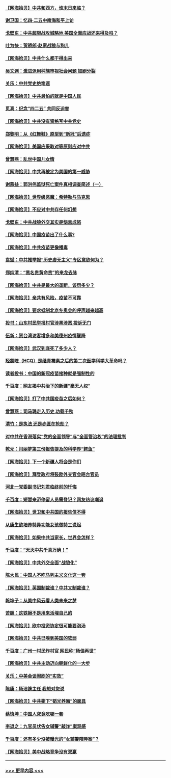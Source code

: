 #### [【网海拾贝】中共和西方，谁末日来临？](../pages/nsc993/n12903482.md?t=04251452) 
#### [谢卫国：忆四‧二五中南海和平上访](../pages/nsc993/n12902192.md?t=04251452) 
#### [戈壁东：中共超限战攻城略地 美国全面应战还来得及吗？](../pages/nsc993/n12902297.md?t=04251452) 
#### [吐为快：贺骄郎‧赵家战狼与狗儿](../pages/nsc993/n12902280.md?t=04251452) 
#### [【网海拾贝】中共什么都干得出来](../pages/nsc993/n12897500.md?t=04251452) 
#### [吴文渊：激进派用种族审视社会问题 加剧分裂](../pages/nsc993/n12893881.md?t=04251452) 
#### [关乐：中共党史绝笔谣](../pages/nsc993/n12897270.md?t=04251452) 
#### [【网海拾贝】中共最怕的就是中国人民](../pages/nsc993/n12894705.md?t=04251452) 
#### [觅真：纪念“四二五” 共同反迫害](../pages/nsc993/n12894553.md?t=04251452) 
#### [【网海拾贝】中共没有资格写中共党史](../pages/nsc993/n12892231.md?t=04251452) 
#### [郑黎明：从《红舞鞋》原型到“新冠”后遗症](../pages/nsc993/n12890469.md?t=04251452) 
#### [【网海拾贝】美国应采取对等原则应对中共](../pages/nsc993/n12889176.md?t=04251452) 
#### [曾慧燕：乱世中国儿女情](../pages/nsc993/n12887931.md?t=04251452) 
#### [【网海拾贝】中共再被定为美国的第一威胁](../pages/nsc993/n12887580.md?t=04251452) 
#### [谢燕益：郭洪伟监狱死亡案件真相调查简述（一）](../pages/nsc993/n12885648.md?t=04251452) 
#### [【网海拾贝】世界级恶魔：希特勒与马克思](../pages/nsc993/n12884062.md?t=04251452) 
#### [【网海拾贝】不应对中共存任何幻想](../pages/nsc993/n12881460.md?t=04251452) 
#### [戈壁东：中共战狼外交其实是恼羞成怒](../pages/nsc993/n12880392.md?t=04251452) 
#### [【网海拾贝】中国疫苗出了什么事?](../pages/nsc993/n12879124.md?t=04251452) 
#### [【网海拾贝】中共疫苗更像播毒](../pages/nsc993/n12876631.md?t=04251452) 
#### [袁斌：中共推举报“历史虚无主义”专区意欲何为？](../pages/nsc993/n12876530.md?t=04251452) 
#### [郑纯清：“黑名贵黄命贵”的来龙去脉](../pages/nsc993/n12875589.md?t=04251452) 
#### [【网海拾贝】中共是最大的垄断，该罚多少？](../pages/nsc993/n12874006.md?t=04251452) 
#### [【网海拾贝】亲共有风险，疫苗不可靠](../pages/nsc993/n12872224.md?t=04251452) 
#### [【网海拾贝】要求抵制北京冬奥会的呼声越来越高](../pages/nsc993/n12868962.md?t=04251452) 
#### [投书：山东村民举报村官涉黑涉恶 投诉无门](../pages/nsc993/n12869726.md?t=04251452) 
#### [伍新：贺台湾访客增多和美德州疫情骤降](../pages/nsc993/n12865651.md?t=04251452) 
#### [【网海拾贝】武汉到底死了多少人？](../pages/nsc993/n12863707.md?t=04251452) 
#### [羟氯喹（HCQ）是继青霉素之后的第二次医学科学大革命吗？](../pages/nsc993/n12638564.md?t=04251452) 
#### [读者投书：中国的新冠疫苗接种就是强制性的](../pages/nsc993/n12859932.md?t=04251452) 
#### [千百度：网友揭中共治下的新疆“毫无人权”](../pages/nsc993/n12858385.md?t=04251452) 
#### [【网海拾贝】打了中共国疫苗之后如何？](../pages/nsc993/n12857866.md?t=04251452) 
#### [曾慧燕：司马璐走入历史 功载千秋](../pages/nsc993/n12856996.md?t=04251452) 
#### [清竹：是执法 还是赤匪在抢劫？](../pages/nsc993/n12856952.md?t=04251452) 
#### [对中共在香港落实“党的全面领导”与“全面管治权”的法理批判](../pages/nsc993/n12856929.md?t=04251452) 
#### [乾元：闫丽梦第三份报告提及的科学界“鳄鱼”](../pages/nsc993/n12855985.md?t=04251452) 
#### [【网海拾贝】下一个新疆人将会是你们](../pages/nsc993/n12855864.md?t=04251452) 
#### [【网海拾贝】拜登政府将鼓励外交官会晤台官员](../pages/nsc993/n12853615.md?t=04251452) 
#### [河北一党委副书记刘君临终前的忏悔](../pages/nsc993/n12849420.md?t=04251452) 
#### [千百度：短暂来沪停留人员需登记？网友热议嘲讽](../pages/nsc993/n12853497.md?t=04251452) 
#### [【网海拾贝】世卫和中共国的报告信不得](../pages/nsc993/n12850902.md?t=04251452) 
#### [从康生欲培养特异功能女孩做特工说起](../pages/nsc993/n12849289.md?t=04251452) 
#### [【网海拾贝】如果中共当家长，世界会怎样？](../pages/nsc993/n12848436.md?t=04251452) 
#### [千百度：“天灭中共千真万确！”](../pages/nsc993/n12845659.md?t=04251452) 
#### [【网海拾贝】中共外交全面“战狼化”](../pages/nsc993/n12845607.md?t=04251452) 
#### [陈大民：中国人不吃马列主义文化这一套](../pages/nsc993/n12842496.md?t=04251452) 
#### [【网海拾贝】英国制裁谁？中共又制裁谁？](../pages/nsc993/n12840909.md?t=04251452) 
#### [乾坤子：从美中风云看人类未来之梦](../pages/nsc993/n12840590.md?t=04251452) 
#### [苦胆：这铁锹不是用来活埋自己的](../pages/nsc993/n12839512.md?t=04251452) 
#### [【网海拾贝】欧中投资协定很可能要泡汤](../pages/nsc993/n12835122.md?t=04251452) 
#### [【网海拾贝】中共已嗅到美国的软弱](../pages/nsc993/n12832411.md?t=04251452) 
#### [千百度：广州一村民炸村官 网民称“杨佳再世”](../pages/nsc993/n12832380.md?t=04251452) 
#### [【网海拾贝】中共主动迈向朝鲜化的一大步](../pages/nsc993/n12829887.md?t=04251452) 
#### [关乐：中美会谈闹剧的“实效”](../pages/nsc993/n12826698.md?t=04251452) 
#### [陈康：杨洁篪主任  我想对您说](../pages/nsc993/n12826609.md?t=04251452) 
#### [【网海拾贝】中共撕下“韬光养晦”的面具](../pages/nsc993/n12826459.md?t=04251452) 
#### [蔡慎坤：中国人究竟吃哪一套](../pages/nsc993/n12826010.md?t=04251452) 
#### [李退之：九官员状告女辅警“敲诈”案观感](../pages/nsc993/n12823984.md?t=04251452) 
#### [千百度：还有多少没被曝光的“女辅警陪睡案”？](../pages/nsc993/n12822136.md?t=04251452) 
#### [【网海拾贝】美中战略竞争没有双赢](../pages/nsc993/n12822105.md?t=04251452) 

----
#### [ >>> 更早内容 <<< ](../indexes/nsc993-earlier.md)
